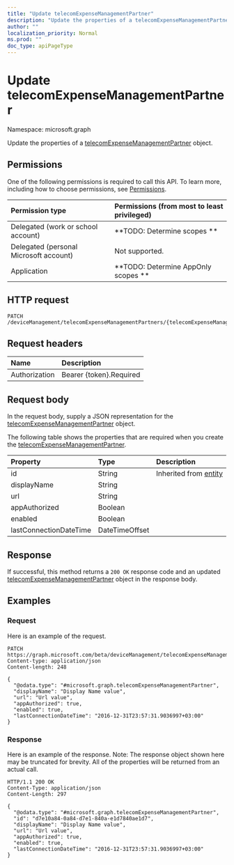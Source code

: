 ```yaml
---
title: "Update telecomExpenseManagementPartner"
description: "Update the properties of a telecomExpenseManagementPartner object."
author: ""
localization_priority: Normal
ms.prod: ""
doc_type: apiPageType
---
```


# Update telecomExpenseManagementPartner

Namespace: microsoft.graph

Update the properties of a [telecomExpenseManagementPartner](../resources/telecomexpensemanagementpartner.md) object.

## Permissions
One of the following permissions is required to call this API. To learn more, including how to choose permissions, see [Permissions](/concepts/permissions-reference.md).

|Permission type|Permissions (from most to least privileged)|
|:---|:---|
|Delegated (work or school account)|**TODO: Determine scopes **|
|Delegated (personal Microsoft account)|Not supported.|
|Application|**TODO: Determine AppOnly scopes **|

## HTTP request
<!-- {
  "blockType": "ignored"
}
-->
``` http
PATCH /deviceManagement/telecomExpenseManagementPartners/{telecomExpenseManagementPartnerId}
```

## Request headers
|Name|Description|
|:---|:---|
|Authorization|Bearer {token}.Required|

## Request body
In the request body, supply a JSON representation for the [telecomExpenseManagementPartner](../resources/telecomexpensemanagementpartner.md) object.

The following table shows the properties that are required when you create the [telecomExpenseManagementPartner](../resources/telecomexpensemanagementpartner.md).

|Property|Type|Description|
|:---|:---|:---|
|id|String| Inherited from [entity](../resources/entity.md)|
|displayName|String||
|url|String||
|appAuthorized|Boolean||
|enabled|Boolean||
|lastConnectionDateTime|DateTimeOffset||



## Response
If successful, this method returns a `200 OK` response code and an updated [telecomExpenseManagementPartner](../resources/telecomexpensemanagementpartner.md) object in the response body.

## Examples

### Request
Here is an example of the request.
<!-- {
  "blockType": "request",
  "name": "update_telecomexpensemanagementpartner"
}
-->
``` http
PATCH https://graph.microsoft.com/beta/deviceManagement/telecomExpenseManagementPartners/{telecomExpenseManagementPartnerId}
Content-type: application/json
Content-length: 248

{
  "@odata.type": "#microsoft.graph.telecomExpenseManagementPartner",
  "displayName": "Display Name value",
  "url": "Url value",
  "appAuthorized": true,
  "enabled": true,
  "lastConnectionDateTime": "2016-12-31T23:57:31.9036997+03:00"
}
```

### Response
Here is an example of the response. Note: The response object shown here may be truncated for brevity. All of the properties will be returned from an actual call.
<!-- {
  "blockType": "response",
  "truncated": true
}
-->
``` http
HTTP/1.1 200 OK
Content-Type: application/json
Content-Length: 297

{
  "@odata.type": "#microsoft.graph.telecomExpenseManagementPartner",
  "id": "d7e10a84-0a84-d7e1-840a-e1d7840ae1d7",
  "displayName": "Display Name value",
  "url": "Url value",
  "appAuthorized": true,
  "enabled": true,
  "lastConnectionDateTime": "2016-12-31T23:57:31.9036997+03:00"
}
```

